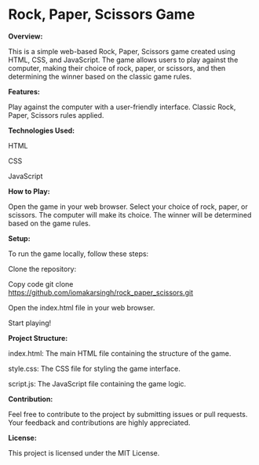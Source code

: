# **Rock, Paper, Scissors Game**


**Overview:**


This is a simple web-based Rock, Paper, Scissors game created using HTML, CSS, and JavaScript. The game allows users to play against the computer, making their choice of rock, paper, or scissors, and then determining the winner based on the classic game rules.


**Features:**


Play against the computer with a user-friendly interface.
Classic Rock, Paper, Scissors rules applied.


**Technologies Used:**

HTML

CSS

JavaScript


**How to Play:**


Open the game in your web browser.
Select your choice of rock, paper, or scissors.
The computer will make its choice.
The winner will be determined based on the game rules.


**Setup:**


To run the game locally, follow these steps:

Clone the repository:

Copy code
git clone https://github.com/iomakarsingh/rock_paper_scissors.git

Open the index.html file in your web browser.

Start playing!


**Project Structure:**


index.html: The main HTML file containing the structure of the game.

style.css: The CSS file for styling the game interface.

script.js: The JavaScript file containing the game logic.


**Contribution:**


Feel free to contribute to the project by submitting issues or pull requests. Your feedback and contributions are highly appreciated.

**License:**


This project is licensed under the MIT License.
